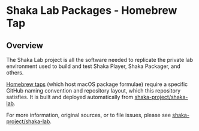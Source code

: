 # Shaka Lab Packages - Homebrew Tap

## Overview

The Shaka Lab project is all the software needed to replicate the private lab
environment used to build and test Shaka Player, Shaka Packager, and others.

[Homebrew taps](https://docs.brew.sh/Taps) (which host macOS package formulae)
require a specific GitHub naming convention and repository layout, which this
repository satisfies.  It is built and deployed automatically from
[shaka-project/shaka-lab](https://github.com/shaka-project/shaka-lab).

For more information, original sources, or to file issues, please see
[shaka-project/shaka-lab](https://github.com/shaka-project/shaka-lab).

